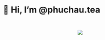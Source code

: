 <h1>👋 Hi, I’m @phuchau.tea</h1>

<br />
<p align="center">
      <a href="https://github.com/phuchautea">
        <img src="https://github-readme-streak-stats.herokuapp.com/?user=phuchautea&theme=github-dark-blue&hide_border=true" />
    </a>
</p>

<!---
phuchautea/phuchautea is a ✨ special ✨ repository because its `README.md` (this file) appears on your GitHub profile.
You can click the Preview link to take a look at your changes.
--->
